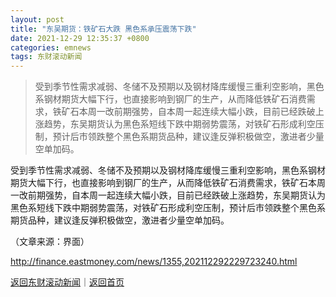 ```yaml
---
layout: post
title: "东吴期货：铁矿石大跌 黑色系承压震荡下跌"
date: 2021-12-29 12:35:37 +0800
categories: emnews
tags: 东财滚动新闻
---
```

> 受到季节性需求减弱、冬储不及预期以及钢材降库缓慢三重利空影响，黑色系钢材期货大幅下行，也直接影响到钢厂的生产，从而降低铁矿石消费需求，铁矿石本周一改前期强势，自本周一起连续大幅小跌，目前已经跌破上涨趋势，东吴期货认为黑色系短线下跌中期弱势震荡，对铁矿石形成利空压制，预计后市领跌整个黑色系期货品种，建议逢反弹积极做空，激进者少量空单加码。

<p>受到季节性需求减弱、冬储不及预期以及钢材降库缓慢三重利空影响，黑色系钢材期货大幅下行，也直接影响到钢厂的生产，从而降低铁矿石消费需求，铁矿石本周一改前期强势，自本周一起连续大幅小跌，目前已经跌破上涨趋势，东吴期货认为黑色系短线下跌中期弱势震荡，对铁矿石形成利空压制，预计后市领跌整个黑色系期货品种，建议逢反弹积极做空，激进者少量空单加码。</p><p class="em_media">（文章来源：界面）</p>

<http://finance.eastmoney.com/news/1355,202112292229723240.html>

[返回东财滚动新闻](//finews.withounder.com/emnews/)｜[返回首页](//finews.withounder.com/)